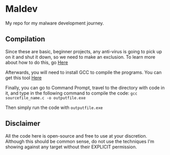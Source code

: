 # Maldev
My repo for my malware development journey.

## Compilation
Since these are basic, beginner projects, any anti-virus is going to pick up on it and shut it down, so we need to make an exclusion. To learn more about how to do this, go [Here](https://support.microsoft.com/en-us/windows/add-an-exclusion-to-windows-security-811816c0-4dfd-af4a-47e4-c301afe13b26)

Afterwards, you will need to install GCC to compile the programs. You can get this tool [Here](https://sourceforge.net/projects/mingw/files/OldFiles/)

Finally, you can go to Command Prompt, travel to the directory with code in it, and type in the following command to compile the code:
`gcc sourcefile_name.c -o outputfile.exe`

Then simply run the code with 
`outputfile.exe`

## Disclaimer
All the code here is open-source and free to use at your discretion. Although this should be common sense, do not use the techniques I'm showing against any target without their EXPLICIT permission.

